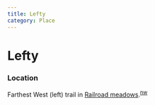 ```yaml
---
title: Lefty
category: Place
---
```

# Lefty
### Location

Farthest West (left) trail in [Railroad meadows](Railroad-Meadows).<sup>[nw][]</sup>


[nw]: Names-Walt "Meany Names by Walter Little, 1984"
